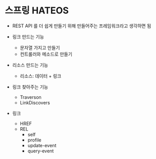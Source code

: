# 스프링 HATEOS 
 - REST API 를 더 쉽게 만들기 위해 만들어주는 프레임워크라고 생각하면 됨 
 - 링크 만드는 기능
    - 문자열 가지고 만들기
    - 컨트롤러와 메소드로 만들기 
 - 리소스 만드는 기능
    - 리소스: 데이터 + 링크
 - 링크 찾아주는 기능
    - Traverson
    - LinkDiscovers
 
 - 링크 
    - HREF
    - REL
        - self
        - profile
        - update-event
        - query-event